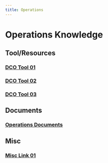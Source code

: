 ```yaml
---
title: Operations
---
```

# Operations Knowledge
## Tool/Resources
### [DCO Tool 01](testPage01.md)
### [DCO Tool 02](testPage02.md)
### [DCO Tool 03](testPage03.md)

## Documents
### [Operations Documents](testDoc01.md)

## Misc
### [Misc Link 01](miscLink01.md)
